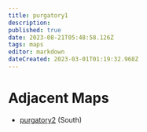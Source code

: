 ```yaml
---
title: purgatory1
description: 
published: true
date: 2023-08-21T05:48:58.126Z
tags: maps
editor: markdown
dateCreated: 2023-03-01T01:19:32.968Z
---
```


# Adjacent Maps
 * [purgatory2](/maps/purgatory2) (South)
